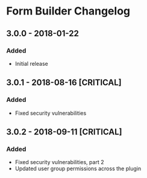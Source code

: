 # Form Builder Changelog

## 3.0.0 - 2018-01-22

### Added
- Initial release

## 3.0.1 - 2018-08-16 [CRITICAL]

### Added
- Fixed security vulnerabilities

## 3.0.2 - 2018-09-11 [CRITICAL]

### Added
- Fixed security vulnerabilities, part 2
- Updated user group permissions across the plugin